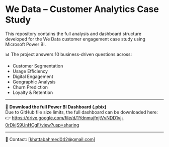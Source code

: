 # We Data – Customer Analytics Case Study

This repository contains the full analysis and dashboard structure developed for the We Data customer engagement case study using Microsoft Power BI.

📊 The project answers 10 business-driven questions across:
- Customer Segmentation
- Usage Efficiency
- Digital Engagement
- Geographic Analysis
- Churn Prediction
- Loyalty & Retention

---

🔗 **Download the full Power BI Dashboard (.pbix)**  
Due to GitHub file size limits, the full dashboard can be downloaded here:  
👉 https://drive.google.com/file/d/1YdnmujfnjtVvNDD1vj-0rDkjS9UnHCgF/view?usp=sharing

---

📧 Contact: [khattabahmed042@gmail.com]
